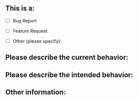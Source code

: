 ## This is a:
- [ ] Bug Report
- [ ] Feature Request
- [ ] Other (please specify):


## Please describe the current behavior:


## Please describe the intended behavior:


## Other information:
